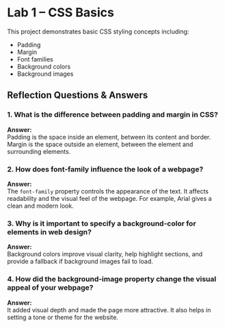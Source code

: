 # Lab 1 – CSS Basics

This project demonstrates basic CSS styling concepts including:

- Padding
- Margin
- Font families
- Background colors
- Background images

## Reflection Questions & Answers

### 1. What is the difference between padding and margin in CSS?

**Answer:**  
Padding is the space inside an element, between its content and border.  
Margin is the space outside an element, between the element and surrounding elements.

### 2. How does font-family influence the look of a webpage?

**Answer:**  
The `font-family` property controls the appearance of the text. It affects readability and the visual feel of the webpage. For example, Arial gives a clean and modern look.

### 3. Why is it important to specify a background-color for elements in web design?

**Answer:**  
Background colors improve visual clarity, help highlight sections, and provide a fallback if background images fail to load.

### 4. How did the background-image property change the visual appeal of your webpage?

**Answer:**  
It added visual depth and made the page more attractive. It also helps in setting a tone or theme for the website.

